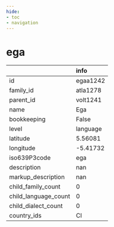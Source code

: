 ```yaml
---
hide:
- toc
- navigation
---
```

# ega
|                      | info     |
|:---------------------|:---------|
| id                   | egaa1242 |
| family_id            | atla1278 |
| parent_id            | volt1241 |
| name                 | Ega      |
| bookkeeping          | False    |
| level                | language |
| latitude             | 5.56081  |
| longitude            | -5.41732 |
| iso639P3code         | ega      |
| description          | nan      |
| markup_description   | nan      |
| child_family_count   | 0        |
| child_language_count | 0        |
| child_dialect_count  | 0        |
| country_ids          | CI       |
